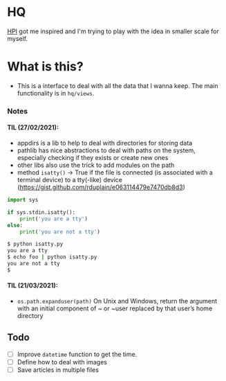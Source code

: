 # HQ

[HPI](https://github.com/karlicoss/HPI) got me inspired and I'm trying to play with the idea in smaller scale for myself.

# What is this?
- This is a interface to deal with all the data that I wanna keep. The main functionality is in `hq/views`.

### Notes

#### TIL (27/02/2021):
- appdirs is a lib to help to deal with directories for storing data
- pathlib has nice abstractions to deal with paths on the system, especially checking if they exists or create new ones
- other libs also use the trick to add modules on the path
- method `isatty()` -> True if the file is connected (is associated with a terminal device) to a tty(-like) device (https://gist.github.com/rduplain/e063114479e7470db8d3)
```python
import sys

if sys.stdin.isatty():
    print('you are a tty')
else:
    print('you are not a tty')
```
```bash
$ python isatty.py
you are a tty
$ echo foo | python isatty.py
you are not a tty
$
```

#### TIL (21/03/2021):
- `os.path.expanduser(path)` On Unix and Windows, return the argument with an initial component of ~ or ~user replaced by that user’s home directory


## Todo
- [ ] Improve `datetime` function to get the time.
- [ ] Define how to deal with images
- [ ] Save articles in multiple files
